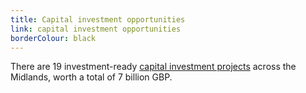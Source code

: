 ```yaml
---
title: Capital investment opportunities
link: capital investment opportunities
borderColour: black
---
```

There are 19 investment-ready [capital investment projects](https://www.gov.uk/government/publications/midlands-engine-investment-portfolio) across the Midlands, worth a total of 7 billion GBP.
